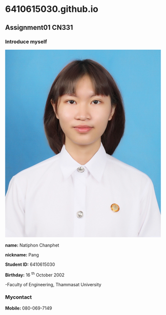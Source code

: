 # 6410615030.github.io
## Assignment01 CN331
### Introduce myself
![profiePicture](myPicture.jpg)

**name:** Natiphon Chanphet

**nickname:** Pang

**Student ID:** 6410615030

**Birthday:** 16 <sup>th</sup>  October 2002

-Faculty of Engineering, Thammasat University



### Mycontact
**Mobile:** 080-069-7149

